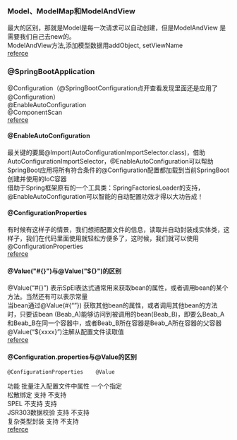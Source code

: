 ### Model、ModelMap和ModelAndView
最大的区别，那就是Model是每一次请求可以自动创建，但是ModelAndView 是需要我们自己去new的。  
ModelAndView方法,添加模型数据用addObject, setViewName  
[referce](https://blog.csdn.net/itbiggod/article/details/79685610)  

### @SpringBootApplication
@Configuration（@SpringBootConfiguration点开查看发现里面还是应用了@Configuration）  
@EnableAutoConfiguration  
@ComponentScan  
[referce](https://blog.csdn.net/zxc123e/article/details/80222967)

#### @EnableAutoConfiguration
最关键的要属@Import(AutoConfigurationImportSelector.class)，借助AutoConfigurationImportSelector，@EnableAutoConfiguration可以帮助SpringBoot应用将所有符合条件的@Configuration配置都加载到当前SpringBoot创建并使用的IoC容器    
借助于Spring框架原有的一个工具类：SpringFactoriesLoader的支持，@EnableAutoConfiguration可以智能的自动配置功效才得以大功告成！  

#### @ConfigurationProperties
有时候有这样子的情景，我们想把配置文件的信息，读取并自动封装成实体类，这样子，我们在代码里面使用就轻松方便多了，这时候，我们就可以使用@ConfigurationProperties  
[referce](https://www.cnblogs.com/liaojie970/p/8043150.html)

#### @Value("#{}")与@Value("${}")的区别
@Value(“#{}”) 表示SpEl表达式通常用来获取bean的属性，或者调用bean的某个方法。当然还有可以表示常量  
	当bean通过@Value(#{“”}) 获取其他bean的属性，或者调用其他bean的方法时，只要该bean (Beab_A)能够访问到被调用的bean(Beab_B)，即要么Beab_A 和Beab_B在同一个容器中，或者Beab_B所在容器是Beab_A所在容器的父容器  
@Value(“${xxxx}”)注解从配置文件读取值  
[referce](https://blog.csdn.net/chuang504321176/article/details/80672740)

#### @Configuration.properties与@Value的区别
	@ConfigurationProperties	@Value  
功能	批量注入配置文件中属性	一个个指定  
松散绑定	支持	不支持   
SPEL	不支持	支持   
JSR303数据校验	支持	不支持  
复杂类型封装	支持	不支持  
[referce](https://blog.csdn.net/weixin_41113108/article/details/82590103)  


